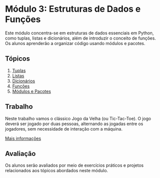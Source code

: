 # Módulo 3: Estruturas de Dados e Funções

Este módulo concentra-se em estruturas de dados essenciais em Python, como tuplas, listas e dicionários, além de introduzir o conceito de funções. Os alunos aprenderão a organizar código usando módulos e pacotes.

## Tópicos

1. [Tuplas](tuplas/README.md)
2. [Listas](listas/README.md)
3. [Dicionários](dicionarios/README.md)
4. [Funções](funcoes/README.md)
5. [Módulos e Pacotes](modulos_e_pacotes/README.md)

## Trabalho

Neste trabalho vamos o clássico Jogo da Velha (ou Tic-Tac-Toe). O jogo deverá ser jogado por duas pessoas, alternando as jogadas entre os jogadores, sem necessidade de interação com a máquina.

[Mais informações](trabalho/README.md)

## Avaliação

Os alunos serão avaliados por meio de exercícios práticos e projetos relacionados aos tópicos abordados neste módulo.
